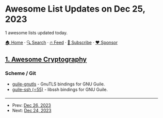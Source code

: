 # Awesome List Updates on Dec 25, 2023

1 awesome lists updated today.

[🏠 Home](/README.md) · [🔍 Search](https://www.trackawesomelist.com/search/) · [🔥 Feed](https://www.trackawesomelist.com/rss.xml) · [📮 Subscribe](https://trackawesomelist.us17.list-manage.com/subscribe?u=d2f0117aa829c83a63ec63c2f&id=36a103854c) · [❤️  Sponsor](https://github.com/sponsors/theowenyoung)



## [1. Awesome Cryptography](/content/sobolevn/awesome-cryptography/README.md)

### Scheme / Git

*   [guile-gnutls](https://gitlab.com/gnutls/guile/) - GnuTLS bindings for GNU Guile.
*   [guile-ssh (⭐55)](https://github.com/artyom-poptsov/guile-ssh) - libssh bindings for GNU Guile.

---

- Prev: [Dec 26, 2023](/content/2023/12/26/README.md)
- Next: [Dec 24, 2023](/content/2023/12/24/README.md)